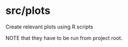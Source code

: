 # src/plots
Create relevant plots using R scripts

NOTE that they have to be run from project root.
